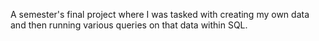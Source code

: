 A semester's final project where I was tasked with creating my own data and then running various queries on that data within SQL.
